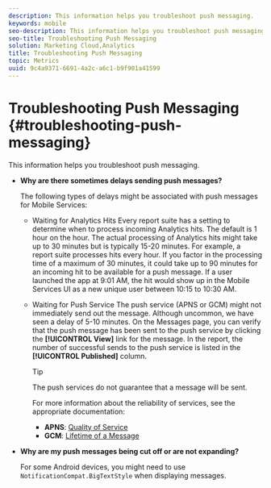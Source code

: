 ```yaml
---
description: This information helps you troubleshoot push messaging.
keywords: mobile
seo-description: This information helps you troubleshoot push messaging.
seo-title: Troubleshooting Push Messaging
solution: Marketing Cloud,Analytics
title: Troubleshooting Push Messaging
topic: Metrics
uuid: 9c4a9371-6691-4a2c-a6c1-b9f901a41599
---
```


# Troubleshooting Push Messaging {#troubleshooting-push-messaging}

This information helps you troubleshoot push messaging.

* **Why are there sometimes delays sending push messages?**

  The following types of delays might be associated with push messages for Mobile Services:  

  * Waiting for Analytics Hits
    Every report suite has a setting to determine when to process incoming Analytics hits. The default is 1 hour on the hour. The actual processing of Analytics hits might take up to 30 minutes but is typically 15-20 minutes. For example, a report suite processes hits every hour. If you factor in the processing time of a maximum of 30 minutes, it could take up to 90 minutes for an incoming hit to be available for a push message. If a user launched the app at 9:01 AM, the hit would show up in the Mobile Services UI as a new unique user between 10:15 to 10:30 AM.

  * Waiting for Push Service
    The push service (APNS or GCM) might not immediately send out the message. Although uncommon, we have seen a delay of 5-10 minutes. On the Messages page, you can verify that the push message has been sent to the push service by clicking the **[!UICONTROL View]** link for the message. In the report, the number of successful sends to the push service is listed in the **[!UICONTROL Published]** column.  
  
    >[!TIP]
    >
    >The push services do not guarantee that a message will be sent.
  
    For more information about the reliability of services, see the appropriate documentation: 
    * **APNS**: [Quality of Service](https://developer.apple.com/library/content/documentation/NetworkingInternet/Conceptual/RemoteNotificationsPG/APNSOverview.html#//apple_ref/doc/uid/TP40008194-CH8-SW5)
    * **GCM**: [Lifetime of a Message](https://developers.google.com/cloud-messaging/concept-options#lifetime)

* **Why are my push messages being cut off or are not expanding?**

  For some Android devices, you might need to use `NotificationCompat.BigTextStyle` when displaying messages. 